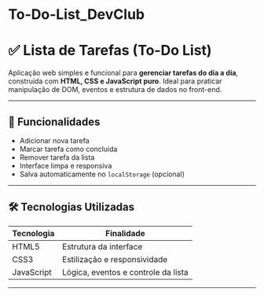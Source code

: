 # To-Do-List_DevClub



# ✅ Lista de Tarefas (To-Do List)

Aplicação web simples e funcional para **gerenciar tarefas do dia a dia**, construída com **HTML, CSS e JavaScript puro**. Ideal para praticar manipulação de DOM, eventos e estrutura de dados no front-end.

---

## 🎯 Funcionalidades

- Adicionar nova tarefa
- Marcar tarefa como concluída
- Remover tarefa da lista
- Interface limpa e responsiva
- Salva automaticamente no `localStorage` (opcional)

---

## 🛠️ Tecnologias Utilizadas

| Tecnologia | Finalidade                         |
|------------|-------------------------------------|
| HTML5      | Estrutura da interface              |
| CSS3       | Estilização e responsividade        |
| JavaScript | Lógica, eventos e controle da lista |

---
